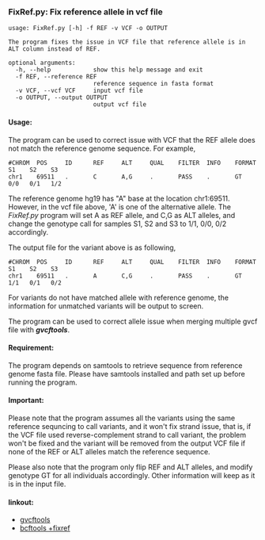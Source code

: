 ### FixRef.py: Fix reference allele in vcf file

```
usage: FixRef.py [-h] -f REF -v VCF -o OUTPUT

The program fixes the issue in VCF file that reference allele is in ALT column instead of REF.

optional arguments:
  -h, --help            show this help message and exit
  -f REF, --reference REF
                        reference sequence in fasta format
  -v VCF, --vcf VCF     input vcf file
  -o OUTPUT, --output OUTPUT
                        output vcf file
```

#### Usage:
The program can be used to correct issue with VCF that the REF allele does not match the reference genome sequence. For example,
```
#CHROM  POS     ID      REF     ALT     QUAL    FILTER  INFO    FORMAT   S1    S2    S3
chr1    69511   .       C       A,G     .       PASS    .       GT       0/0   0/1   1/2
```
The reference genome hg19 has "A" base at the location chr1:69511. However, in the vcf file above, 'A' is one of the alternative allele. The _FixRef.py_ program will set A as REF allele, and C,G as ALT alleles, and change the genotype call for samples S1, S2 and S3 to 1/1, 0/0, 0/2 accordingly.

The output file for the variant above is as following,

```
#CHROM  POS     ID      REF     ALT     QUAL    FILTER  INFO    FORMAT    S1    S2    S3
chr1    69511   .       A       C,G     .       PASS    .       GT        1/1   0/1   0/2
```
For variants do not have matched allele with reference genome, the information for unmatched variants will be output to screen.

The program can be used to correct allele issue when merging multiple gvcf file with **_gvcftools_**.

#### Requirement:
The program depends on samtools to retrieve sequence from reference genome fasta file. Please have samtools installed and path set up before running the program.

#### Important:
Please note that the program assumes all the variants using the same reference sequncing to call variants, and it won't fix strand issue, that is, if the VCF file used reverse-complement strand to call variant, the problem won't be fixed and the variant will be removed from the output VCF file if none of the REF or ALT alleles match the reference sequence.

Please also note that the program only flip REF and ALT alleles, and modify genotype GT for all individuals accordingly. Other information will keep as it is in the input file. 

#### linkout:
   - [gvcftools](https://sites.google.com/site/gvcftools/)
   - [bcftools +fixref](https://samtools.github.io/bcftools/howtos/plugin.fixref.html)
